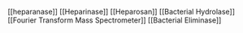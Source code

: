 [[heparanase]]
[[Heparinase]]
[[Heparosan]]
[[Bacterial Hydrolase]]
[[Fourier Transform Mass Spectrometer]]
[[Bacterial Eliminase]]
